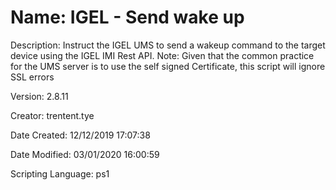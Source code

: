 ﻿# Name: IGEL - Send wake up

Description: Instruct the IGEL UMS to send a wakeup command to the target device using the IGEL IMI Rest API.
Note: Given that the common practice for the UMS server is to use the self signed Certificate, 
          this script will ignore SSL errors

Version: 2.8.11

Creator: trentent.tye

Date Created: 12/12/2019 17:07:38

Date Modified: 03/01/2020 16:00:59

Scripting Language: ps1

